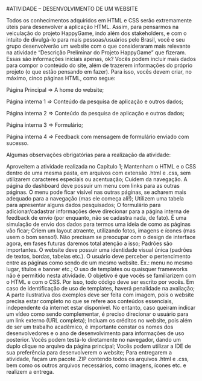 #ATIVIDADE – DESENVOLVIMENTO DE UM WEBSITE

Todos os conhecimentos adquiridos em HTML e CSS serão extremamente úteis para desenvolver a aplicação HTML. Assim, para pensarmos na veiculação do projeto HappyGame, indo além dos stakeholders, e com o intuito de divulgá-lo para mais pessoas/usuários pelo Brasil, você e seu grupo desenvolverão um website com o que consideraram mais relevante na atividade “Descrição Preliminar do Projeto HappyGame” que fizeram. Essas são informações iniciais apenas, ok? Vocês podem incluir mais dados para compor o conteúdo do site, além de trazerem informações do próprio projeto (o que estão pensando em fazer). Para isso, vocês devem criar, no máximo, cinco páginas HTML, como segue:

Página Principal => A home do website;

Página interna 1 => Conteúdo da pesquisa de aplicação e outros dados;

Página interna 2 => Conteúdo da pesquisa de aplicação e outros dados;

Página interna 3 => Formulário;

Página interna 4 => Feedback com mensagem de formulário enviado com sucesso.

 

Algumas observações obrigatórias para a realização da atividade:

Aproveitem a atividade realizada no Capítulo 1;
Mantenham o HTML e o CSS dentro de uma mesma pasta, em arquivos com extensão .html e .css, sem utilizarem caracteres especiais ou acentuação;
Cuidem da navegação. A página do dashboard deve possuir um menu com links para as outras páginas. O menu pode ficar visível nas outras páginas, se acharem mais adequado para a navegação (mas ele começa ali!);
Utilizem uma tabela para apresentar alguns dados pesquisados;
O formulário para adicionar/cadastrar informações deve direcionar para a página interna de feedback de envio (por enquanto, não se cadastra nada, de fato). É uma simulação de envio dos dados para termos uma ideia de como as páginas vão ficar;
Criem um layout atraente, utilizando fotos, imagens e ícones (mas usem o bom senso!). Não precisam se preocupar com o design de interface agora, em fases futuras daremos total atenção a isso;
Padrões são importantes. O website deve possuir uma identidade visual única (padrões de textos, bordas, tabelas etc.). O usuário deve perceber o pertencimento entre as páginas como sendo de um mesmo website. Ex.: menu no mesmo lugar, títulos e banner etc.;
O uso de templates ou quaisquer frameworks não é permitido nesta atividade. O objetivo é que vocês se familiarizem com o HTML e com o CSS. Por isso, todo código deve ser escrito por vocês. Em caso de identificação de uso de templates, haverá penalidade na avaliação;
A parte ilustrativa dos exemplos deve ser feita com imagem, pois o website precisa estar completo no que se refere aos conteúdos essenciais, independente da internet estar disponível. No entanto, caso queiram indicar um vídeo como sendo complementar, é preciso direcionar o usuário para um link externo (URL completa);
Incluam os créditos no website, pois além de ser um trabalho acadêmico, é importante constar os nomes dos desenvolvedores e o ano de desenvolvimento para informações de uso posterior. Vocês podem testá-lo diretamente no navegador, dando um duplo clique no arquivo da página principal;
Vocês podem utilizar a IDE de sua preferência para desenvolverem o website;
Para entregarem a atividade, façam um pacote .ZIP contendo todos os arquivos .html e .css, bem como os outros arquivos necessários, como imagens, ícones etc. e realizem a entrega.
